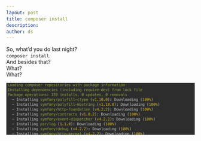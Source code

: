 ```yaml
---
layout: post
title: composer install
description:
author: ds
---
```


So, what’d you do last night?  
`composer install`.  
And besides that?  
What?  
What?  

![Screenshot of console full of composer install](/content/images/2019/02/composer-install.png)
